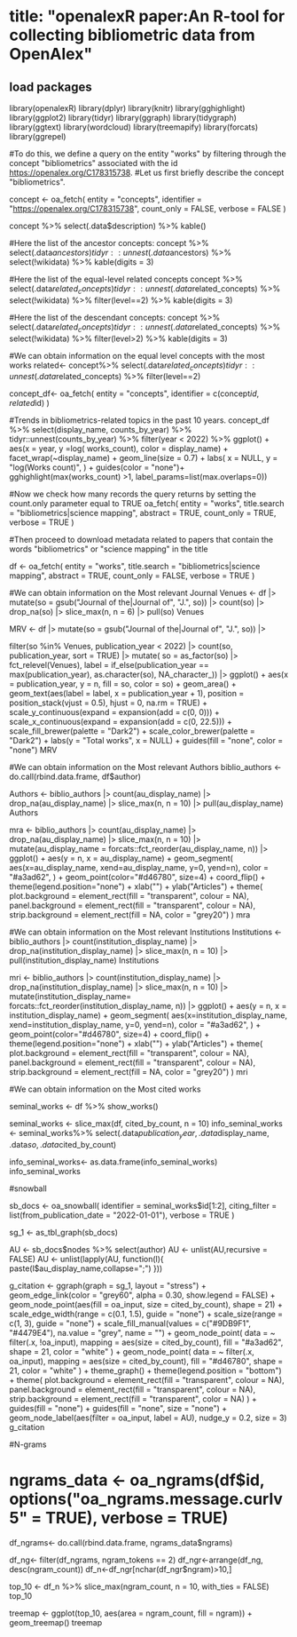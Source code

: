# title: "openalexR paper:An R-tool for collecting bibliometric data from OpenAlex"



## load packages
library(openalexR)
library(dplyr)
library(knitr)
library(gghighlight)
library(ggplot2)
library(tidyr)
library(ggraph)
library(tidygraph)
library(ggtext)
library(wordcloud)
library(treemapify)
library(forcats)
library(ggrepel)


#To do this, we define a query on the entity "works" by filtering through the concept "bibliometrics" associated with the id https://openalex.org/C178315738.
#Let us first briefly describe the concept "bibliometrics".

 concept <- oa_fetch(
   entity = "concepts",
   identifier  = "https://openalex.org/C178315738",
   count_only = FALSE,
   verbose = FALSE
 )

concept %>% 
  select(.data$description) %>% 
  kable()

#Here the list of the ancestor concepts:
concept %>% 
  select(.data$ancestors) %>% 
  tidyr::unnest(.data$ancestors) %>% 
  select(!wikidata) %>% 
  kable(digits = 3)

#Here the list of the equal-level related concepts
concept %>% 
  select(.data$related_concepts) %>% 
  tidyr::unnest(.data$related_concepts) %>% 
  select(!wikidata) %>% 
  filter(level==2) %>% 
  kable(digits = 3)

#Here the list of the descendant concepts:
concept %>% 
  select(.data$related_concepts) %>% 
  tidyr::unnest(.data$related_concepts) %>% 
  select(!wikidata) %>% 
  filter(level>2) %>% 
  kable(digits = 3)

#We can obtain information on the equal level concepts with the most works
related<- concept%>% 
  select(.data$related_concepts) %>% 
  tidyr::unnest(.data$related_concepts) %>%
  filter(level==2)

concept_df<- oa_fetch(
  entity = "concepts",
  identifier = c(concept$id,related$id)
)

#Trends in bibliometrics-related topics in the past 10 years.
concept_df %>%
  select(display_name, counts_by_year) %>%
  tidyr::unnest(counts_by_year) %>%
  filter(year < 2022) %>%
  ggplot() +
  aes(x = year, y =log( works_count), color = display_name) +
  facet_wrap(~display_name) +
  geom_line(size = 0.7) +
  labs(
    x = NULL, y = "log(Works count)",
  ) +
  guides(color = "none")+
  gghighlight(max(works_count) >1, label_params=list(max.overlaps=0))

#Now we check how many records the query returns by setting the count.only parameter equal to TRUE
 oa_fetch(
   entity = "works",
   title.search = "bibliometrics|science mapping",
   abstract = TRUE,
   count_only = TRUE,
   verbose = TRUE
 )

#Then proceed to download metadata related to papers that contain the words "bibliometrics" or "science mapping" in the title 

 df <- oa_fetch(
   entity = "works",
   title.search = "bibliometrics|science mapping",
   abstract = TRUE,
   count_only = FALSE,
   verbose = TRUE
 )

#We can obtain information on the Most relevant Journal
Venues <- df |>
  mutate(so = gsub("Journal of the|Journal of", "J.", so)) |>
  count(so) |>
  drop_na(so) |>
  slice_max(n, n = 6) |>
  pull(so)
Venues

MRV <- df |>
  mutate(so = gsub("Journal of the|Journal of", "J.", so)) |>
  
  filter(so %in% Venues, publication_year < 2022) |>
  count(so, publication_year, sort = TRUE) |>
  mutate(
    so = as_factor(so) |> fct_relevel(Venues),
    label = if_else(publication_year == max(publication_year),
                    as.character(so), NA_character_)) |>
  ggplot() +
  aes(x = publication_year, y = n, fill = so, color = so) +
  geom_area() +
  geom_text(aes(label = label, x = publication_year + 1),
            position = position_stack(vjust = 0.5),
            hjust = 0, na.rm = TRUE) +
  scale_y_continuous(expand = expansion(add = c(0, 0))) +
  scale_x_continuous(expand = expansion(add = c(0, 22.5))) +
  scale_fill_brewer(palette = "Dark2") +
  scale_color_brewer(palette = "Dark2") +
  labs(y = "Total works", x = NULL) +
  guides(fill = "none", color = "none")
MRV


#We can obtain information on the Most relevant Authors
biblio_authors <- do.call(rbind.data.frame, df$author)

Authors <- biblio_authors  |>
  count(au_display_name) |>
  drop_na(au_display_name) |>
  slice_max(n, n = 10) |>
  pull(au_display_name)
Authors


mra <- biblio_authors  |>
  count(au_display_name) |>
  drop_na(au_display_name) |>
  slice_max(n, n = 10) |>
  mutate(au_display_name = forcats::fct_reorder(au_display_name, n)) |>
  ggplot() +
  aes(y = n, x = au_display_name) +
  geom_segment(
    aes(x=au_display_name, xend=au_display_name, y=0, yend=n), 
    color = "#a3ad62",
  ) +
  geom_point(color="#d46780", size=4) +
  coord_flip() +
  theme(legend.position="none") +
  xlab("") +
  ylab("Articles") +
  theme(
    plot.background = element_rect(fill = "transparent", colour = NA),
    panel.background = element_rect(fill = "transparent", colour = NA),
    strip.background = element_rect(fill = NA, color = "grey20")
  )
mra

#We can obtain information on the Most relevant Institutions
Institutions <- biblio_authors  |>
  count(institution_display_name) |>
  drop_na(institution_display_name) |>
  slice_max(n, n = 10) |>
  pull(institution_display_name)
Institutions

mri <- biblio_authors  |>
  count(institution_display_name) |>
  drop_na(institution_display_name) |>
  slice_max(n, n = 10) |>
  mutate(institution_display_name= forcats::fct_reorder(institution_display_name, n)) |>
  ggplot() +
  aes(y = n, x = institution_display_name) +
  geom_segment(
    aes(x=institution_display_name, xend=institution_display_name, y=0, yend=n), 
    color = "#a3ad62",
  ) +
  geom_point(color="#d46780", size=4) +
  coord_flip() +
  theme(legend.position="none") +
  xlab("") +
  ylab("Articles") +
  theme(
    plot.background = element_rect(fill = "transparent", colour = NA),
    panel.background = element_rect(fill = "transparent", colour = NA),
    strip.background = element_rect(fill = NA, color = "grey20")
  )
mri

#We can obtain information on the Most cited works

seminal_works <- df %>% show_works()

seminal_works <- slice_max(df, cited_by_count, n = 10)
info_seminal_works <- seminal_works%>%
  select(.data$publication_year, .data$display_name, .data$so, .data$cited_by_count)

info_seminal_works<- as.data.frame(info_seminal_works)
info_seminal_works

#snowball

 sb_docs <- oa_snowball(
   identifier = seminal_works$id[1:2],
   citing_filter = list(from_publication_date = "2022-01-01"),
   verbose = TRUE
 )

sg_1 <- as_tbl_graph(sb_docs)

AU <- sb_docs$nodes %>% 
  select(author)
AU <- unlist(AU,recursive = FALSE)
AU <- unlist(lapply(AU, function(l){
  paste(l$au_display_name,collapse=";")
}))

g_citation <- ggraph(graph = sg_1, layout = "stress") +
  geom_edge_link(color = "grey60", alpha = 0.30, show.legend = FALSE) +
  geom_node_point(aes(fill = oa_input, size = cited_by_count), shape = 21) +
  scale_edge_width(range = c(0.1, 1.5), guide = "none") +
  scale_size(range = c(1, 3), guide = "none") +
  scale_fill_manual(values = c("#9DB9F1", "#4479E4"), na.value = "grey", name = "") +
  geom_node_point(
    data = ~ filter(.x, !oa_input),
    mapping = aes(size = cited_by_count),
    fill = "#a3ad62",
    shape = 21, color = "white"
  ) +
  geom_node_point(
    data = ~ filter(.x, oa_input),
    mapping = aes(size = cited_by_count),
    fill = "#d46780",
    shape = 21, color = "white"
  ) +
  theme_graph() +
  theme(legend.position = "bottom") +
  theme(
    plot.background = element_rect(fill = "transparent", colour = NA),
    panel.background = element_rect(fill = "transparent", colour = NA),
    strip.background = element_rect(fill = "transparent", color = NA)
  ) +
  guides(fill = "none") +
  guides(fill = "none", size = "none") +
  geom_node_label(aes(filter = oa_input, label = AU), nudge_y = 0.2, size = 3)
g_citation



#N-grams

# ngrams_data <- oa_ngrams(df$id, options("oa_ngrams.message.curlv5" = TRUE), verbose = TRUE)

df_ngrams<- do.call(rbind.data.frame, ngrams_data$ngrams)

df_ng<- filter(df_ngrams, ngram_tokens == 2)
df_ngr<-arrange(df_ng, desc(ngram_count))
df_n<-df_ngr[nchar(df_ngr$ngram)>10,]

top_10 <- df_n %>%
  slice_max(ngram_count, n = 10, with_ties = FALSE)
top_10

treemap <- ggplot(top_10, aes(area = ngram_count, fill = ngram)) +
  geom_treemap()
treemap




